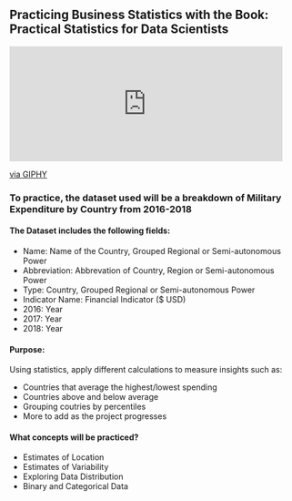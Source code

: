 ## Practicing Business Statistics with the Book: Practical Statistics for Data Scientists

<iframe src="https://giphy.com/embed/l3fZLMbuCOqJ82gec" width="480" height="202" frameBorder="0" class="giphy-embed" allowFullScreen></iframe><p><a href="https://giphy.com/gifs/filmeditor--the-hangover-movie-l3fZLMbuCOqJ82gec">via GIPHY</a></p>


### To practice, the dataset used will be a breakdown of Military Expenditure by Country from 2016-2018

#### The Dataset includes the following fields:

+ Name: Name of the Country, Grouped Regional or Semi-autonomous Power
+ Abbreviation: Abbrevation of Country, Region or Semi-autonomous Power
+ Type: Country, Grouped Regional or Semi-autonomous Power
+ Indicator Name: Financial Indicator ($ USD)
+ 2016: Year 
+ 2017: Year
+ 2018: Year

#### Purpose:

Using statistics, apply different calculations to measure insights such as:

+ Countries that average the highest/lowest spending
+ Countries above and below average
+ Grouping coutries by percentiles
+ More to add as the project progresses

#### What concepts will be practiced?

+ Estimates of Location
+ Estimates of Variability
+ Exploring Data Distribution
+ Binary and Categorical Data
